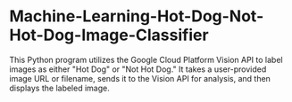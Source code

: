 # Machine-Learning-Hot-Dog-Not-Hot-Dog-Image-Classifier
This Python program utilizes the Google Cloud Platform Vision API to label images as either "Hot Dog" or "Not Hot Dog." It takes a user-provided image URL or filename, sends it to the Vision API for analysis, and then displays the labeled image.
